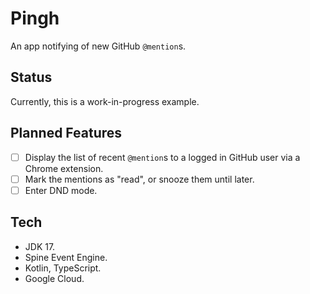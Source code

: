 # Pingh

An app notifying of new GitHub `@mention`s.

## Status

Currently, this is a work-in-progress example.

## Planned Features

- [ ] Display the list of recent `@mention`s to a logged in GitHub user via a Chrome extension.
- [ ] Mark the mentions as "read", or snooze them until later.
- [ ] Enter DND mode.

## Tech

* JDK 17.
* Spine Event Engine.
* Kotlin, TypeScript.
* Google Cloud.
